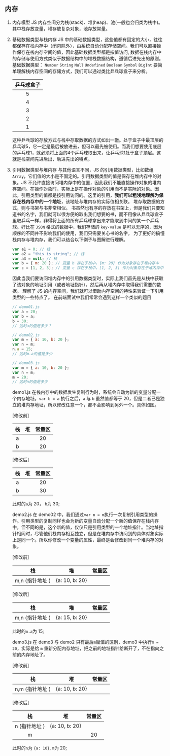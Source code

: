 <!-- ##知识体系

### JavaScript 基础 -->

<!-- ### 一、 变量和类型 -->

## 内存

1. 内存模型
   JS 内存空间分为栈(stack)、堆(heap)、池(一般也会归类为栈中)。 其中栈存放变量，堆存放复杂对象，池存放常量。

2. 基础数据类型与栈内存
   JS 中的基础数据类型，这些值都有固定的大小，往往都保存在栈内存中（闭包除外），由系统自动分配存储空间。我们可以直接操作保存在栈内存空间的值，因此基础数据类型都是按值访问,
   数据在栈内存中的存储与使用方式类似于数据结构中的堆栈数据结构，遵循后进先出的原则。
   基础数据类型： `Number` `String` `Null` `Undefined` `Boolean` `Symbol` `BigInt`
   要简单理解栈内存空间的存储方式，我们可以通过类比乒乓球盒子来分析。

   | 乒乓球盒子 |
   | :--------: |
   |     5      |
   |     4      |
   |     3      |
   |     2      |
   |     1      |


    这种乒乓球的存放方式与栈中存取数据的方式如出一辙。处于盒子中最顶层的乒乓球5，它一定是最后被放进去，但可以最先被使用。而我们想要使用底层的乒乓球1，就必须将上面的4个乒乓球取出来，让乒乓球1处于盒子顶层。这就是栈空间先进后出，后进先出的特点。

3.  引用数据类型与堆内存
    与其他语言不同，JS 的引用数据类型，比如数组 `Array`，它们值的大小是不固定的。引用数据类型的值是保存在堆内存中的对象。JS 不允许直接访问堆内存中的位置，因此我们不能直接操作对象的堆内存空间。在操作对象时，实际上是在操作对象的引用而不是实际的对象。因此，引用类型的值都是按引用访问的。这里的引用，**我们可以粗浅地理解为保存在栈内存中的一个地址**，该地址与堆内存的实际值相关联。
    堆存取数据的方式，则与书架与书非常相似。
    书虽然也有序的存放在书架上，但是我们只要知道书的名字，我们就可以很方便的取出我们想要的书，而不用像从乒乓球盒子里取乒乓一样，非得将上面的所有乒乓球拿出来才能取到中间的某一个乒乓球。好比在 `JSON` 格式的数据中，我们存储的 `key-value` 是可以无序的，因为顺序的不同并不影响我们的使用，我们只需要关心书的名字。
    为了更好的搞懂栈内存与堆内存，我们可以结合以下例子与图解进行理解。

    ```javascript
    var a1 = 0; // 栈
    var a2 = "this is string"; // 栈
    var a3 = null; // 栈
    var b = { m: 20 }; // 变量 b 存在于栈中，{m: 20} 作为对象存在于堆内存中
    var c = [1, 2, 3]; // 变量 c 存在于栈中，[1, 2, 3] 作为对象存在于堆内存中
    ```

    因此当我们要访问堆内存中的引用数据类型时，实际上我们首先是从栈中获取了该对象的地址引用（或者地址指针），然后再从堆内存中取得我们需要的数据。
    理解了 JS 的内存空间，我们就可以借助内存空间的特性来验证一下引用类型的一些特点了。
    在前端面试中我们常常会遇到这样一个类似的题目

    ```javascript
    // demo01.js
    var a = 20;
    var b = a;
    b = 30;
    // 这时a的值是多少？

    // demo02.js
    var m = { a: 10, b: 20 };
    var n = m;
    n.a = 15;
    // 这时m.a的值是多少

    // demo03.js
    var m = { a: 10, b: 20 };
    var n = m;
    m = 20;
    // 这时n的值是多少
    ```

    demo1.js
    在栈内存中的数据发生复制行为时，系统会自动为新的变量分配一个内存地址。`var b = a` 执行之后，`a` 与 `b` 虽然值都等于 20，但是二者已是独立的堆内存地址，所以修改任意一个，都不会影响到另外一个。具体如图。

    [修改前]

    | 栈  | 堆  | 常量区 |
    | :-: | :-: | :----: |
    |  a  |     |   20   |
    |  b  |     |   20   |

    [修改后]
    
    | 栈  | 堆  | 常量区 |
    | :-: | :-: | :----: |
    |  a  |     |   20   |
    |  b  |     |   30   |

    此时的`a`为 20， `b`为 30;

    demo2.js
    在 demo02 中，我们通过`var n = m`执行一次复制引用类型的操作。引用类型的复制同样也会为新的变量自动分配一个新的值保存在栈内存中，但不同的是，这个新的值，仅仅只是引用类型的一个地址指针。当地址指针相同时，尽管他们栈内存相互独立，但是在堆内存中访问到的具体对象实际上是同一个。所以你修改一个变量的属性，最终是会修改到同一个堆内存的对象。

    [修改前]

    |       栈        |       堆       | 常量区 |
    | :-------------: | :------------: | :----: |
    | m,n (指针地址 ) | {a: 10, b: 20} |        |

    [修改后]

    |       栈        |       堆       | 常量区 |
    | :-------------: | :------------: | :----: |
    | m,n (指针地址 ) | {a: 15, b: 20} |        |

    此时的`m.a`为 15;

    demo3.js
    在 demo3 与 demo2 只有最后`m`赋值的区别，demo3 中执行`m = 20`，实际是给 `m` 重新分配内存地址，把之前的地址指针给断开了，不在指向之前的内存地址了。

    [修改前]

    |       栈        |       堆       | 常量区 |
    | :-------------: | :------------: | :----: |
    | n,m (指针地址 ) | {a: 10, b: 20} |        |

    [修改后]

    |      栈       |       堆       | 常量区 |
    | :-----------: | :------------: | :----: |
    | n (指针地址 ) | {a: 10, b: 20} |        |
    |       m       |                |   20   |


    此时的`n`为 `{a: 10}`, `m`为 20;

